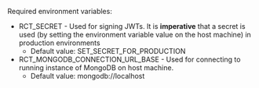 Required environment variables:
  - RCT_SECRET - Used for signing JWTs. It is **imperative** that a secret is used (by setting the environment variable value on the host machine) in production environments
    * Default value: SET_SECRET_FOR_PRODUCTION
  - RCT_MONGODB_CONNECTION_URL_BASE - Used for connecting to running instance of MongoDB on host machine.
    * Default value: mongodb://localhost